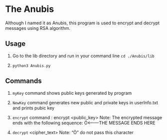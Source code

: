 # The Anubis

Although I named it as Anubis, this program is used to encrypt and decrypt messages using RSA algorithm.

## Usage

1. Go to the lib directory and run in your command line
   `cd ./Anubis/lib`

2. `python3 Anubis.py`

## Commands

1. `myKey` command shows public keys generated by program

2. `NewKey` command generates new public and private keys in userInfo.txt and prints pubic key

3. `encrypt` command : encrypt <public_key> <message>
        Note:
            The encrypted message ends with the following sequence:
            Ö<---THE MESSAGE ENDS HERE

4. `decrypt` <cipher_text> 
        Note:
            “Ö” do not pass this character 

